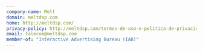 ```yaml
---
company-name: Melt
domain: meltdsp.com
home: http://meltdsp.com/
privacy-policy: http://meltdsp.com/termos-de-uso-e-politica-de-privacidade/
email: falecom@meltdsp.com
member-of: "Interactive Advertising Bureau (IAB)"
---
```




